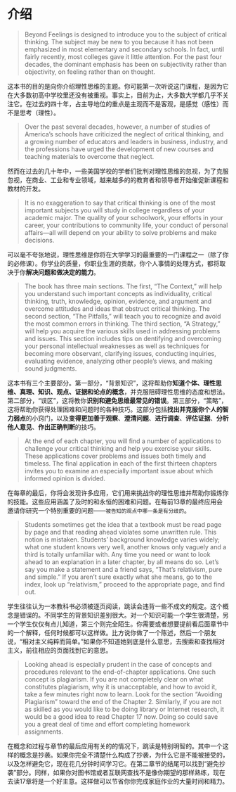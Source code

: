 # 介绍

> Beyond Feelings is designed to introduce you to the subject of critical thinking. The subject may be new to you because it has not been emphasized in most elementary and secondary schools. In fact, until fairly recently, most colleges gave it little attention. For the past four decades, the dominant emphasis has been on subjectivity rather than objectivity, on feeling rather than on thought.

这本书的目的是向你介绍理性思维的主题。你可能第一次听说这门课程，是因为它在大多数初高中学校里还没有被重视。事实上，目前为止，大多数大学都几乎不关注它。在过去的四十年，占主导地位的重点是主观而不是客观，是感觉（感性）而不是思考（理性）。

> Over the past several decades, however, a number of studies of America’s schools have criticized the neglect of critical thinking, and a growing number of educators and leaders in business, industry, and the professions have urged the development of new courses and teaching materials to overcome that neglect.

然而在过去的几十年中，一些美国学校的学者们批判对理性思维的忽视，为了克服忽视，在商业、工业和专业领域，越来越多的的教育者和领导者开始催促新课程和教材的开发。

> It is no exaggeration to say that critical thinking is one of the most important subjects you will study in college regardless of your academic major. The quality of your schoolwork, your efforts in your career, your contributions to community life, your conduct of personal affairs—all will depend on your ability to solve problems and make decisions.

可以毫不夸张地说，理性思维是你将在大学学习的最重要的一门课程之一（除了你的必修课）。你学业的质量，你职业生涯的贡献，你个人事情的处理方式，都将取决于你**解决问题和做决定的能力**。

> The book has three main sections. The first, “The Context,” will help you understand such important concepts as individuality, critical thinking, truth, knowledge, opinion, evidence, and argument and overcome attitudes and ideas that obstruct critical thinking. The second section, “The Pitfalls,” will teach you to recognize and avoid the most common errors in thinking. The third section, “A Strategy,” will help you acquire the various skills used in addressing problems and issues. This section includes tips on dentifying and overcoming your personal intellectual weaknesses as well as techniques for becoming more observant, clarifying issues, conducting inquiries, evaluating evidence, analyzing other people’s views, and making sound judgments.

这本书有三个主要部分。第一部分，“背景知识”，这将帮助你**知道个体、理性思维、真理、知识、观点、证据和论点的概念**，并克服阻碍理性思维的态度和想法。第二部分，“误区”，这将教你**识别和避免思维最常见的错误**。第三部分，“策略”，这将帮助你获得处理困难和问题时的各种技巧。这部分包括**找出并克服你个人的智力弱点**的小窍门，以及**变得更加善于观察**、**澄清问题**、**进行调查**、**评估证据**、**分析他人意见**、**作出正确判断**的技巧。

> At the end of each chapter, you will find a number of applications to challenge your critical thinking and help you exercise your skills. These applications cover problems and issues both timely and timeless. The final application in each of the first thirteen chapters invites you to examine an especially important issue about which informed opinion is divided.

在每章的最后，你将会发现许多应用，它们用来挑战你的理性思维并帮助你锻炼你的技能。这些应用涵盖了及时的和永恒的困难和问题。在每前13章的最终应用会邀请你研究一个特别重要的问题——`被告知的观点中哪一条是有分歧的`。

> Students sometimes get the idea that a textbook must be read page by page and that reading ahead violates some unwritten rule. This notion is mistaken. Students’ background knowledge varies widely; what one student knows very well, another knows only vaguely and a third is totally unfamiliar with. Any time you need or want to look ahead to an explanation  in a later chapter, by all means do so. Let’s say you make a statement and a friend says, “That’s relativism, pure and simple.” If you aren’t sure exactly what she means, go to the index, look up “relativism,” proceed to the appropriate page, and find out.

学生往往认为一本教科书必须被逐页阅读，跳读会违背一些不成文的规定。这个概念是错误的。不同学生的背景知识差别很大。对一个知识可能一个学生很清楚，另一个学生仅仅有点儿知道，第三个则完全陌生。你需要或者想要提前看后面章节中的一个解释，任何时候都可以这样做。比方说你做了一个陈述，然后一个朋友说，“相对主义纯粹而简单。”如果你不知道她到底是什么意思，去搜索和查找相对主义，前往相应的页面找到它的意思。

> Looking ahead is especially prudent in the case of concepts and procedures relevant to the end-of-chapter applications. One such concept is plagiarism. If you are not completely clear on what constitutes plagiarism, why it is unacceptable, and how to avoid it, take a few minutes right now to learn. Look for the section “Avoiding Plagiarism” toward the end of the Chapter 2. Similarly, if you are not as skilled as you would like to be doing library or Internet research, it would be a good idea to read Chapter 17 now. Doing so could save you a great deal of time and effort completing homework assignments.

在概念和过程与章节的最后应用有关的的情况下，跳读是特别明智的。其中一个这样的概念是抄袭。如果你完全不清楚什么构成了抄袭，为什么它是不能被接受的，以及怎样避免它，现在花几分钟时间学习它。在第二章节的结尾可以找到“避免抄袭”部分。同样，如果你对图书馆或者互联网查找不是像你期望的那样熟练，现在去读17章将是一个好主意。这样做可以节省你你完成家庭作业的大量时间和精力。

